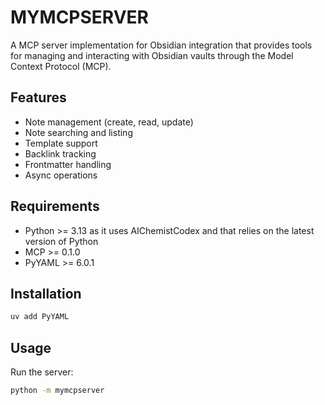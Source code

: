 # MYMCPSERVER

A MCP server implementation for Obsidian integration that provides tools for managing and interacting with Obsidian vaults through the Model Context Protocol (MCP).

## Features

- Note management (create, read, update)
- Note searching and listing
- Template support
- Backlink tracking
- Frontmatter handling
- Async operations

## Requirements

- Python >= 3.13 as it uses AIChemistCodex and that relies on the latest version of Python
- MCP >= 0.1.0
- PyYAML >= 6.0.1

## Installation

```bash
uv add PyYAML
```

## Usage

Run the server:

```bash
python -m mymcpserver
```
